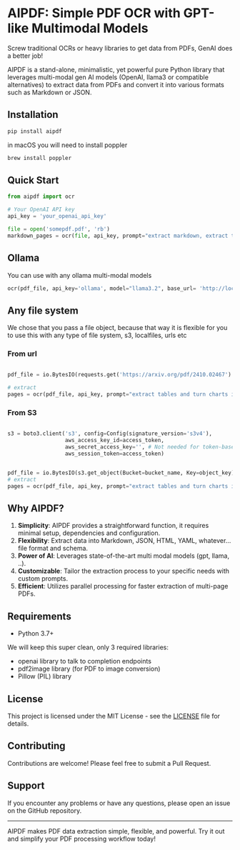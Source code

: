 # AIPDF: Simple PDF OCR with GPT-like Multimodal Models

Screw traditional OCRs or heavy libraries to get data from PDFs, GenAI does a better job!

AIPDF is a stand-alone, minimalistic, yet powerful pure Python library that leverages multi-modal gen AI models (OpenAI, llama3 or compatible alternatives) to extract data from PDFs and convert it into various formats such as Markdown or JSON. 

## Installation

```bash
pip install aipdf
```

in macOS you will need to install poppler
```bash
brew install poppler 
```

## Quick Start



```python
from aipdf import ocr

# Your OpenAI API key   
api_key = 'your_openai_api_key'

file = open('somepdf.pdf', 'rb')
markdown_pages = ocr(file, api_key, prompt="extract markdown, extract tables and turn charts into tables")

```

##  Ollama

You can use with any ollama multi-modal models 

```python
ocr(pdf_file, api_key='ollama', model="llama3.2", base_url= 'http://localhost:11434/v1', prompt=...)
```
## Any file system

We chose that you pass a file object, because that way it is flexible for you to use this with any type of file system, s3, localfiles, urls etc

### From url
```python

pdf_file = io.BytesIO(requests.get('https://arxiv.org/pdf/2410.02467').content)

# extract
pages = ocr(pdf_file, api_key, prompt="extract tables and turn charts into tables, return each table in json")

```
### From S3

```python

s3 = boto3.client('s3', config=Config(signature_version='s3v4'),
                  aws_access_key_id=access_token,
                  aws_secret_access_key='', # Not needed for token-based auth
                  aws_session_token=access_token)


pdf_file = io.BytesIO(s3.get_object(Bucket=bucket_name, Key=object_key)['Body'].read())
# extract 
pages = ocr(pdf_file, api_key, prompt="extract tables and turn charts into tables, return each table in json")
```


## Why AIPDF?

1. **Simplicity**: AIPDF provides a straightforward function, it requires minimal setup, dependencies and configuration.
2. **Flexibility**: Extract data into Markdown, JSON, HTML, YAML, whatever... file format and schema.
3. **Power of AI**: Leverages state-of-the-art multi modal models (gpt, llama, ..).
4. **Customizable**: Tailor the extraction process to your specific needs with custom prompts.
5. **Efficient**: Utilizes parallel processing for faster extraction of multi-page PDFs.

## Requirements

- Python 3.7+

We will keep this super clean, only 3 required libraries:

- openai library to talk to completion endpoints
- pdf2image library (for PDF to image conversion)
- Pillow (PIL) library

## License

This project is licensed under the MIT License - see the [LICENSE](LICENSE) file for details.

## Contributing

Contributions are welcome! Please feel free to submit a Pull Request.

## Support

If you encounter any problems or have any questions, please open an issue on the GitHub repository.

---

AIPDF makes PDF data extraction simple, flexible, and powerful. Try it out and simplify your PDF processing workflow today!

